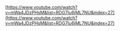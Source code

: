 [https://www.youtube.com/watch?v=mWa4JDzPHsM&list=RDG7Iu6jML7NU&index=27](https://www.youtube.com/watch?v=mWa4JDzPHsM&list=RDG7Iu6jML7NU&index=27)
